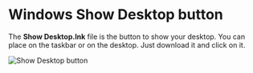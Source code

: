 # Windows Show Desktop button
The **Show Desktop.lnk**  file is the button to show your desktop. You can place on the taskbar or on the desktop. Just download it and click on it.

![Show Desktop button](https://www.maketecheasier.com/assets/uploads/2010/03/windows-7-show-desktop-icon.gif "Show Desktop button")

